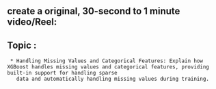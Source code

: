 ## create a original, 30-second to 1 minute video/Reel:

## Topic : 
     * Handling Missing Values and Categorical Features: Explain how XGBoost handles missing values and categorical features, providing built-in support for handling sparse 
       data and automatically handling missing values during training.
